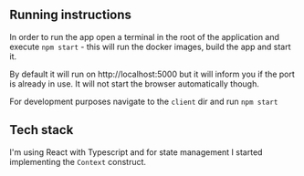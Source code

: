 ## Running instructions

In order to run the app open a terminal in the root of the application
and execute `npm start` - this will run the docker images, build the app and start it.

By default it will run on http://localhost:5000 but it will inform you if the port is already in use. It will not start the browser automatically though.

For development purposes navigate to the `client` dir and run `npm start`

## Tech stack

I'm using React with Typescript and for state management I started implementing the `Context` construct.
